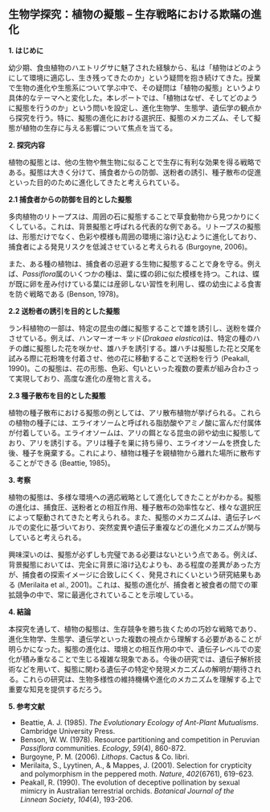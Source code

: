 ## 生物学探究：植物の擬態 – 生存戦略における欺瞞の進化

**1. はじめに**

幼少期、食虫植物のハエトリグサに魅了された経験から、私は「植物はどのようにして環境に適応し、生き残ってきたのか」という疑問を抱き続けてきた。授業で生物の進化や生態系について学ぶ中で、その疑問は「植物の擬態」というより具体的なテーマへと変化した。本レポートでは、「植物はなぜ、そしてどのように擬態を行うのか」という問いを設定し、進化生物学、生態学、遺伝学の観点から探究を行う。特に、擬態の進化における選択圧、擬態のメカニズム、そして擬態が植物の生存に与える影響について焦点を当てる。

**2. 探究内容**

植物の擬態とは、他の生物や無生物に似ることで生存に有利な効果を得る戦略である。擬態は大きく分けて、捕食者からの防御、送粉者の誘引、種子散布の促進といった目的のために進化してきたと考えられている。

**2.1 捕食者からの防御を目的とした擬態**

多肉植物のリトープスは、周囲の石に擬態することで草食動物から見つかりにくくしている。これは、背景擬態と呼ばれる代表的な例である。リトープスの擬態は、形態だけでなく、色彩や模様も周囲の環境に溶け込むように進化しており、捕食者による発見リスクを低減させていると考えられる (Burgoyne, 2006)。

また、ある種の植物は、捕食者の忌避する生物に擬態することで身を守る。例えば、*Passiflora*属のいくつかの種は、葉に蝶の卵に似た模様を持つ。これは、蝶が既に卵を産み付けている葉には産卵しない習性を利用し、蝶の幼虫による食害を防ぐ戦略である (Benson, 1978)。

**2.2 送粉者の誘引を目的とした擬態**

ラン科植物の一部は、特定の昆虫の雌に擬態することで雄を誘引し、送粉を媒介させている。例えば、ハンマーオーキッド(*Drakaea elastica*)は、特定の種のハチの雌に擬態した花を咲かせ、雄ハチを誘引する。雄ハチは擬態した花と交尾を試みる際に花粉塊を付着させ、他の花に移動することで送粉を行う (Peakall, 1990)。この擬態は、花の形態、色彩、匂いといった複数の要素が組み合わさって実現しており、高度な進化の産物と言える。

**2.3 種子散布を目的とした擬態**

植物の種子散布における擬態の例としては、アリ散布植物が挙げられる。これらの植物の種子には、エライオソームと呼ばれる脂肪酸やアミノ酸に富んだ付属体が付着している。エライオソームは、アリの餌となる昆虫の卵や幼虫に擬態しており、アリを誘引する。アリは種子を巣に持ち帰り、エライオソームを摂食した後、種子を廃棄する。これにより、植物は種子を親植物から離れた場所に散布することができる (Beattie, 1985)。

**3. 考察**

植物の擬態は、多様な環境への適応戦略として進化してきたことがわかる。擬態の進化は、捕食圧、送粉者との相互作用、種子散布の効率性など、様々な選択圧によって駆動されてきたと考えられる。また、擬態のメカニズムは、遺伝子レベルでの変化に基づいており、突然変異や遺伝子重複などの進化メカニズムが関与していると考えられる。

興味深いのは、擬態が必ずしも完璧である必要はないという点である。例えば、背景擬態においては、完全に背景に溶け込むよりも、ある程度の差異があった方が、捕食者の探索イメージに合致しにくく、発見されにくいという研究結果もある (Merilaita et al., 2001)。これは、擬態の進化が、捕食者と被食者の間での軍拡競争の中で、常に最適化されていることを示唆している。

**4. 結論**

本探究を通して、植物の擬態は、生存競争を勝ち抜くための巧妙な戦略であり、進化生物学、生態学、遺伝学といった複数の視点から理解する必要があることが明らかになった。擬態の進化は、環境との相互作用の中で、遺伝子レベルでの変化が積み重なることで生じる複雑な現象である。今後の研究では、遺伝子解析技術などを用いて、擬態に関わる遺伝子の特定や発現メカニズムの解明が期待される。これらの研究は、生物多様性の維持機構や進化のメカニズムを理解する上で重要な知見を提供するだろう。


**5. 参考文献**

* Beattie, A. J. (1985). *The Evolutionary Ecology of Ant-Plant Mutualisms*. Cambridge University Press.
* Benson, W. W. (1978). Resource partitioning and competition in Peruvian *Passiflora* communities. *Ecology*, *59*(4), 860-872.
* Burgoyne, P. M. (2006). *Lithops*. Cactus & Co. libri.
* Merilaita, S., Lyytinen, A., & Mappes, J. (2001). Selection for crypticity and polymorphism in the peppered moth. *Nature*, *402*(6761), 619-623.
* Peakall, R. (1990). The evolution of deceptive pollination by sexual mimicry in Australian terrestrial orchids. *Botanical Journal of the Linnean Society*, *104*(4), 193-206.
